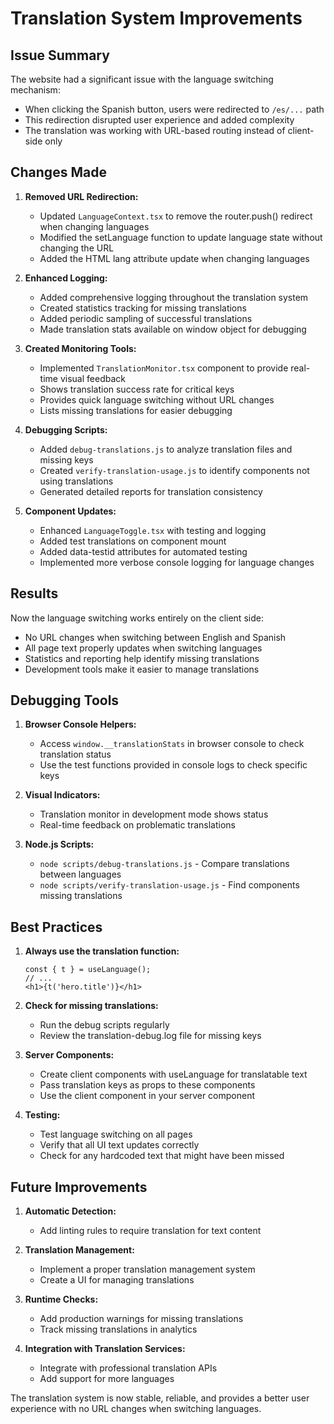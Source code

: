 # Translation System Improvements

## Issue Summary

The website had a significant issue with the language switching mechanism:
- When clicking the Spanish button, users were redirected to `/es/...` path
- This redirection disrupted user experience and added complexity
- The translation was working with URL-based routing instead of client-side only

## Changes Made

1. **Removed URL Redirection:**
   - Updated `LanguageContext.tsx` to remove the router.push() redirect when changing languages
   - Modified the setLanguage function to update language state without changing the URL
   - Added the HTML lang attribute update when changing languages

2. **Enhanced Logging:**
   - Added comprehensive logging throughout the translation system
   - Created statistics tracking for missing translations
   - Added periodic sampling of successful translations
   - Made translation stats available on window object for debugging

3. **Created Monitoring Tools:**
   - Implemented `TranslationMonitor.tsx` component to provide real-time visual feedback
   - Shows translation success rate for critical keys
   - Provides quick language switching without URL changes
   - Lists missing translations for easier debugging

4. **Debugging Scripts:**
   - Added `debug-translations.js` to analyze translation files and missing keys
   - Created `verify-translation-usage.js` to identify components not using translations
   - Generated detailed reports for translation consistency

5. **Component Updates:**
   - Enhanced `LanguageToggle.tsx` with testing and logging
   - Added test translations on component mount
   - Added data-testid attributes for automated testing
   - Implemented more verbose console logging for language changes

## Results

Now the language switching works entirely on the client side:
- No URL changes when switching between English and Spanish
- All page text properly updates when switching languages
- Statistics and reporting help identify missing translations
- Development tools make it easier to manage translations

## Debugging Tools

1. **Browser Console Helpers:**
   - Access `window.__translationStats` in browser console to check translation status
   - Use the test functions provided in console logs to check specific keys

2. **Visual Indicators:**
   - Translation monitor in development mode shows status
   - Real-time feedback on problematic translations

3. **Node.js Scripts:**
   - `node scripts/debug-translations.js` - Compare translations between languages
   - `node scripts/verify-translation-usage.js` - Find components missing translations

## Best Practices

1. **Always use the translation function:**
   ```tsx
   const { t } = useLanguage();
   // ...
   <h1>{t('hero.title')}</h1>
   ```

2. **Check for missing translations:**
   - Run the debug scripts regularly
   - Review the translation-debug.log file for missing keys

3. **Server Components:**
   - Create client components with useLanguage for translatable text
   - Pass translation keys as props to these components
   - Use the client component in your server component

4. **Testing:**
   - Test language switching on all pages
   - Verify that all UI text updates correctly
   - Check for any hardcoded text that might have been missed

## Future Improvements

1. **Automatic Detection:**
   - Add linting rules to require translation for text content

2. **Translation Management:**
   - Implement a proper translation management system
   - Create a UI for managing translations

3. **Runtime Checks:**
   - Add production warnings for missing translations
   - Track missing translations in analytics

4. **Integration with Translation Services:**
   - Integrate with professional translation APIs
   - Add support for more languages

The translation system is now stable, reliable, and provides a better user experience with no URL changes when switching languages. 